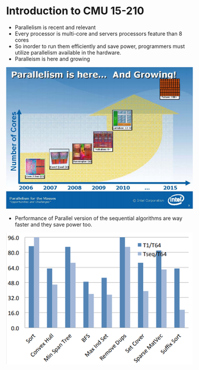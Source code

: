 # Introduction to CMU 15-210
* Parallelism is recent and relevant
* Every processor is multi-core and servers processors feature than 8 cores
* So inorder to run them efficiently and save power, programmers must utilize parallelism available in the hardware.
* Paralleism is here and growing

![Parallelism is here and growing](./Pictures/Parallelism.png)

* Performance of Parallel version of the sequential algorithms are way faster and they save power too.

![Performance](./Pictures/Performance_of_Multithreading.png)
